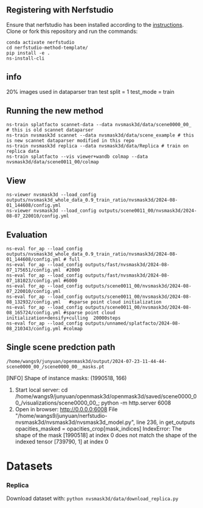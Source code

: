 ## Registering with Nerfstudio
Ensure that nerfstudio has been installed according to the [instructions](https://docs.nerf.studio/en/latest/quickstart/installation.html). Clone or fork this repository and run the commands:

```
conda activate nerfstudio
cd nerfstudio-method-template/
pip install -e .
ns-install-cli
```
## info
20% images used in dataparser
tran test split = 1
test_mode = train

## Running the new method
```
ns-train splatfacto scannet-data --data nvsmask3d/data/scene0000_00_  # this is old scannet dataparser
ns-train nvsmask3d scannet --data nvsmask3d/data/scene_example # this is new scannet dataparser modified in this repo
ns-train nvsmask3d replica --data nvsmask3d/data/Replica # train on replica data
ns-train splatfacto --vis viewer+wandb colmap --data nvsmask3d/data/scene0011_00/colmap 
```
## View
```
ns-viewer nvsmask3d --load_config outputs/nvsmask3d_whole_data_0.9_train_ratio/nvsmask3d/2024-08-01_144608/config.yml
ns-viewer nvsmask3d --load_config outputs/scene0011_00/nvsmask3d/2024-08-07_220010/config.yml
```

## Evaluation 
```
ns-eval for_ap --load_config outputs/nvsmask3d_whole_data_0.9_train_ratio/nvsmask3d/2024-08-01_144608/config.yml # full
ns-eval for_ap --load_config outputs/fast/nvsmask3d/2024-08-07_175651/config.yml  #2000
ns-eval for_ap --load_config outputs/fast/nvsmask3d/2024-08-07_181023/config.yml #6000
ns-eval for_ap --load_config outputs/scene0011_00/nvsmask3d/2024-08-07_220010/config.yml
ns-eval for_ap --load_config outputs/scene0011_00/nvsmask3d/2024-08-08_132932/config.yml   #sparse point cloud initialization
ns-eval for_ap --load_config outputs/scene0011_00/nvsmask3d/2024-08-08_165724/config.yml #sparse point cloud initialization+densify+culling  20000steps
ns-eval for_ap --load_config outputs/unnamed/splatfacto/2024-08-08_210343/config.yml #colmap
```
## Single scene predction path
```
/home/wangs9/junyuan/openmask3d/output/2024-07-23-11-44-44-scene0000_00_/scene0000_00__masks.pt
```

[INFO] Shape of instance masks: (1990518, 166)

1) Start local server: 
    cd /home/wangs9/junyuan/openmask3d/openmask3d/saved/scene0000_00_/visualizations/scene0000_00_; python -m http.server 6008
2) Open in browser:
    http://0.0.0.0:6008
      File "/home/wangs9/junyuan/nerfstudio-nvsmask3d/nvsmask3d/nvsmask3d_model.py", line 236, in get_outputs
    opacities_masked = opacities_crop[mask_indices]
IndexError: The shape of the mask [1990518] at index 0 does not match the shape of the indexed tensor [739790, 1] at index 0

# Datasets
### Replica
Download dataset with: `python nvsmask3d/data/download_replica.py`
